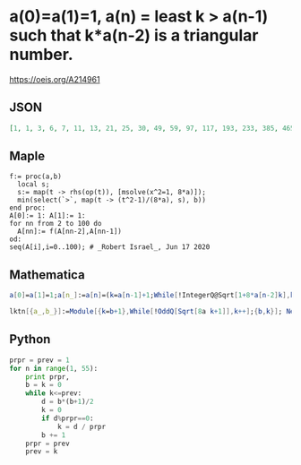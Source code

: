 # a\(0\)\=a\(1\)\=1, a\(n\) \= least k \> a\(n\-1\) such that k\*a\(n\-2\) is a triangular number\.
https://oeis.org/A214961
## JSON
```JSON
[1, 1, 3, 6, 7, 11, 13, 21, 25, 30, 49, 59, 97, 117, 193, 233, 385, 465, 492, 596, 983, 1191, 1965, 2381, 2516, 4761, 5031, 5761, 6290, 8466, 9795, 15470, 15867, 17403, 20559, 24170, 26945, 27192, 27755, 30130, 35235, 43537, 45100, 56805, 58717, 58739, 91000, 117477]
```
## Maple
```Maple
f:= proc(a,b)
  local s;
  s:= map(t -> rhs(op(t)), [msolve(x^2=1, 8*a)]);
  min(select(`>`, map(t -> (t^2-1)/(8*a), s), b))
end proc:
A[0]:= 1: A[1]:= 1:
for nn from 2 to 100 do
  A[nn]:= f(A[nn-2],A[nn-1])
od:
seq(A[i],i=0..100); # _Robert Israel_, Jun 17 2020
```
## Mathematica
```Mathematica
a[0]=a[1]=1;a[n_]:=a[n]=(k=a[n-1]+1;While[!IntegerQ@Sqrt[1+8*a[n-2]k],k++];k);Array[a,50,0] (* _Giorgos Kalogeropoulos_, May 21 2021 *)
```
```Mathematica
lktn[{a_,b_}]:=Module[{k=b+1},While[!OddQ[Sqrt[8a k+1]],k++];{b,k}]; NestList[lktn,{1,1},50][[;;,1]] (* _Harvey P. Dale_, Sep 09 2023 *)
```
## Python
```Python
prpr = prev = 1
for n in range(1, 55):
    print prpr,
    b = k = 0
    while k<=prev:
        d = b*(b+1)/2
        k = 0
        if d%prpr==0:
            k = d / prpr
        b += 1
    prpr = prev
    prev = k
```
